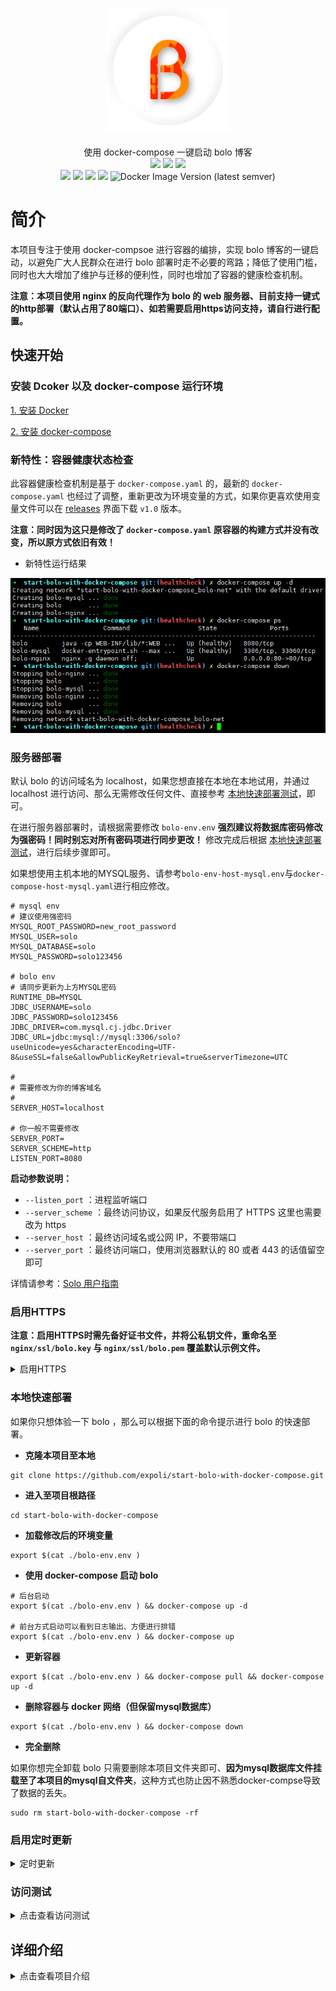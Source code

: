 <p align = "center">
<img alt="Bolo" src="image/bolo-circle.png" height="200px" width="200px">
<br><br>
使用 docker-compose 一键启动 bolo 博客
<br>
<img src="https://img.shields.io/github/last-commit/expoli/start-bolo-with-docker-compose.svg?style=flat-square">
<img src="https://img.shields.io/github/issues-pr-closed/expoli/start-bolo-with-docker-compose.svg?style=flat-square">
<img src="https://img.shields.io/github/downloads/expoli/start-bolo-with-docker-compose/total?style=flat-square">
<br>
<img src="https://img.shields.io/docker/cloud/automated/tangcuyu/bolo-solo?style=flat-square">
<img src="https://img.shields.io/docker/cloud/build/tangcuyu/bolo-solo?style=flat-square">
<img src="https://img.shields.io/docker/pulls/tangcuyu/bolo-solo.svg?style=flat-square">
<img src="https://img.shields.io/docker/v/tangcuyu/bolo-solo?sort=date&style=flat-square">
<img alt="Docker Image Version (latest semver)" src="https://img.shields.io/docker/v/tangcuyu/bolo-solo?sort=semver&style=flat-square">
<!-- <img src="https://img.shields.io/github/v/expoli/start-bolo-with-docker-compose?style=flat-square"> -->
<!-- <img src="https://img.shields.io/github/issues/expoli/start-bolo-with-docker-compose?style=flat-square"> -->
<!-- <img src="https://img.shields.io/github/commit-activity/y/expoli/start-bolo-with-docker-compose?style=flat-square"> -->
</p>

# 简介

本项目专注于使用 docker-compsoe 进行容器的编排，实现 bolo 博客的一键启动，以避免广大人民群众在进行 bolo 部署时走不必要的弯路；降低了使用门槛，同时也大大增加了维护与迁移的便利性，同时也增加了容器的健康检查机制。

**注意：本项目使用 nginx 的反向代理作为 bolo 的 web 服务器、目前支持一键式的http部署（默认占用了80端口）、如若需要启用https访问支持，请自行进行配置。**

## 快速开始

### 安装 Dcoker 以及 docker-compose 运行环境

[1. 安装 Docker](https://docs.docker.com/engine/install/)

[2. 安装 docker-compose](https://docs.docker.com/compose/install/)

### 新特性：容器健康状态检查

此容器健康检查机制是基于 `docker-compose.yaml` 的，最新的 `docker-compose.yaml` 也经过了调整，重新更改为环境变量的方式，如果你更喜欢使用变量文件可以在 [releases](https://github.com/expoli/start-bolo-with-docker-compose/releases) 界面下载 `v1.0` 版本。

**注意：同时因为这只是修改了 `docker-compose.yaml` 原容器的构建方式并没有改变，所以原方式依旧有效！**

- 新特性运行结果

![运行结果](image/2020-04-13-docker-compose-ps.png)

### 服务器部署

默认 bolo 的访问域名为 localhost，如果您想直接在本地在本地试用，并通过 localhost 进行访问、那么无需修改任何文件、直接参考 [本地快速部署测试](#本地快速部署测试)，即可。

在进行服务器部署时，请根据需要修改 `bolo-env.env` **强烈建议将数据库密码修改为强密码！同时别忘对所有密码项进行同步更改！** 修改完成后根据 [本地快速部署测试](#本地快速部署测试)，进行后续步骤即可。

如果想使用主机本地的MYSQL服务、请参考`bolo-env-host-mysql.env`与`docker-compose-host-mysql.yaml`进行相应修改。

```
# mysql env
# 建议使用强密码
MYSQL_ROOT_PASSWORD=new_root_password
MYSQL_USER=solo
MYSQL_DATABASE=solo
MYSQL_PASSWORD=solo123456

# bolo env
# 请同步更新为上方MYSQL密码
RUNTIME_DB=MYSQL
JDBC_USERNAME=solo
JDBC_PASSWORD=solo123456
JDBC_DRIVER=com.mysql.cj.jdbc.Driver
JDBC_URL=jdbc:mysql://mysql:3306/solo?useUnicode=yes&characterEncoding=UTF-8&useSSL=false&allowPublicKeyRetrieval=true&serverTimezone=UTC

#
# 需要修改为你的博客域名
#
SERVER_HOST=localhost

# 你一般不需要修改
SERVER_PORT=
SERVER_SCHEME=http
LISTEN_PORT=8080

```

**启动参数说明：**

- `--listen_port` ：进程监听端口
- `--server_scheme` ：最终访问协议，如果反代服务启用了 HTTPS 这里也需要改为 https
- `--server_host` ：最终访问域名或公网 IP，不要带端口
- `--server_port` ：最终访问端口，使用浏览器默认的 80 或者 443 的话值留空即可

详情请参考：[Solo 用户指南](https://hacpai.com/article/1492881378588)

### 启用HTTPS

**注意：启用HTTPS时需先备好证书文件，并将公私钥文件，重命名至 `nginx/ssl/bolo.key` 与 `nginx/ssl/bolo.pem` 覆盖默认示例文件。**

<details>
<summary>启用HTTPS</summary>

1. 修改 `nginx/conf.d/bolo.conf` 取消相关注释

```conf
    ###### HTTPS #######
    listen 443 ssl http2

    # HTTP_TO_HTTPS_START
    # HTTP 强制跳转至 HTTPS
    # if ($server_port !~ 443){
    #      rewrite ^(/.*)$ https://$host$1 permanent;
    # }
    #HTTP_TO_HTTPS_END

    ssl_certificate         /var/www/ssl/bolo.pem;
    ssl_certificate_key     /var/www/ssl/bolo.key;
    ssl_protocols TLSv1 TLSv1.1 TLSv1.2 TLSv1.3;
    ssl_ciphers ALL:!aNULL:!EXPORT56:RC4+RSA:+HIGH:+MEDIUM:+LOW:+SSLv2:+EXP;
    ssl_early_data on;
    ssl_prefer_server_ciphers on;
    ssl_session_cache shared:SSL:10m;
    ssl_session_timeout 10m;
    error_page 497  https://$host$request_uri;
    ###### HTTPS #######
```

2. 修改 `docker-compose.yaml` 取消注释，监听 443 端口

```yaml
services:
  nginx:
    image: nginx:latest
    restart: always
    container_name: "bolo-nginx"
    ports:
      - "80:80"
      - "443:443"
```

3. 修改 `bolo-env.env` 

```
SERVER_PORT=
# HTTP 修改为HTTPS
SERVER_SCHEME=https
LISTEN_PORT=8080
```

4. **根据 本地快速部署 重新启动 bolo**
</details>

### 本地快速部署

如果你只想体验一下 bolo ，那么可以根据下面的命令提示进行 bolo 的快速部署。

- **克隆本项目至本地**

```shell
git clone https://github.com/expoli/start-bolo-with-docker-compose.git
```

- **进入至项目根路径**

```shell
cd start-bolo-with-docker-compose
```

- **加载修改后的环境变量**

```shell
export $(cat ./bolo-env.env )
```

- **使用 docker-compose 启动 bolo**

```shell
# 后台启动
export $(cat ./bolo-env.env ) && docker-compose up -d

# 前台方式启动可以看到日志输出、方便进行排错
export $(cat ./bolo-env.env ) && docker-compose up
```

- **更新容器**

```shell
export $(cat ./bolo-env.env ) && docker-compose pull && docker-compose up -d
```

- **删除容器与 docker 网络（但保留mysql数据库）**

```shell
export $(cat ./bolo-env.env ) && docker-compose down
```

- **完全删除**

如果你想完全卸载 bolo 只需要删除本项目文件夹即可、**因为mysql数据库文件挂载至了本项目的mysql自文件夹**，这种方式也防止因不熟悉docker-compse导致了数据的丢失。

```shell
sudo rm start-bolo-with-docker-compose -rf
```

### 启用定时更新

<details>
<summary>定时更新</summary>

可使用 Linux 的定时任务实现定时更新。具体实现方式如下：

1. 手动运行定时命令进行测试

```bash
cd /path/to/your/docker-compose && export $(cat ./bolo-env.env ) && docker-compose pull && docker-compose down && docker-compose up -d
```

2. 确认运行无误之后将其添加至定时任务中

编辑 `/var/spool/cron/你的用户名` 文件，将下面这一行添加至文件中即可。（每周五的凌晨2点钟进行更新）时间间隔可随意设置、写法可参考 https://crontab.guru/

```shell
0  2  *  *  5  cd /path/to/your/docker-compose && export $(cat ./bolo-env.env ) && docker-compose pull && docker-compose down && docker-compose up -d
```
</details>

### 访问测试

<details>
<summary>点击查看访问测试</summary>

再确认已经启动完成之后、使用浏览器访问您设置的对应域名即可完成博客的初始化。

- bolo 初始化界面
![bolo 初始化界面](image/2020-03-22_09-32-bolo-admin.png)

- bolo 初始化完成界面
![bolo 初始化完成界面](image/2020-03-22_09-41-bolo-init-success.png)
</details>

## 详细介绍

<details>
<summary>点击查看项目介绍</summary>

### 文件结构

```shell
.
├── bolo-env.env
├── docker-compose.yaml
├── image
├── LICENSE
├── mysql # mysql 数据库
│   └── data
├── nginx
│   ├── conf.d/bolo.conf # nginx 子配置文件目录、可添加自定义配置文件（以.conf结尾）
│   |── nginx.conf
│   └── ssl
│       ├── bolo.key
│       └── bolo.pem
├── README.md
├── theme # 主题文件存放路径、如需挂载自定义主题、请在 docker-compose.yaml 中做好相应配置
│   └── solo-nexmoe
└── web
    └── markdowns # markdown 文件存放路径（使用markdown 文件初始化时bolo使用）详情参考 solo 导入markdown文件
```

### docker-compose.yaml

<details>
<summary>点击查看docker-compose.yaml</summary>

```yaml
version: "2.4"

services:
  nginx:
    image: nginx:latest
    restart: always
    container_name: "bolo-nginx"
    ports:
      - "80:80"
      # - "443:443"
    depends_on:
      bolo:
        condition: service_started
    links: 
      - "bolo:bolo"
    volumes:
      - ./nginx/conf.d:/etc/nginx/conf.d:ro
      - ./nginx/nginx.conf:/etc/nginx/nginx.conf:ro
      # HTTPS 证书挂载配置
      - ./nginx/ssl:/var/www/ssl:ro
    networks:
      - bolo-net

  mysql:
    image: mysql:5
    restart: always
    container_name: "bolo-mysql"
    expose:
      - "3306"
    volumes:
      - ./mysql/data:/var/lib/mysql
    env_file:
      - bolo-env.env
    healthcheck:
      test: "mysql --user=root --password=${MYSQL_ROOT_PASSWORD} --execute 'SHOW DATABASES;'" 
      interval: 2s
      timeout: 20s
      retries: 10
    networks:
      - bolo-net
    command: --max_allowed_packet=32505856 --character-set-server=utf8mb4 --collation-server=utf8mb4_general_ci

  bolo:
    image: tangcuyu/bolo-solo:latest
    restart: always
    container_name: "bolo"
    expose:
      - "8080"
    depends_on:
      mysql:
        condition: service_healthy
    links:
      - "mysql:mysql"
    # 主题与文章挂载目录
    # volumes: 
    #   - ./web/markdowns:/opt/solo/markdowns:rw
    #   - ./theme/solo-nexmoe:/opt/solo/skins/nexmoe
    env_file:
      - bolo-env.env
    healthcheck:
      test: "nc -z localhost 8080 || exit 1"
      interval: 10s
      timeout: 20s
      retries: 10
    networks:
      - bolo-net
    command: --listen_port=${LISTEN_PORT} --server_scheme=${SERVER_SCHEME} --server_host=${SERVER_HOST} --server_port=${SERVER_PORT} --lute_http=http://lute:8249

  lute-http:
    image: b3log/lute-http
    restart: always 
    expose: 
      - "8249"
    container_name: "lute"
    
networks: 
  bolo-net:
```

</details>


</details>

